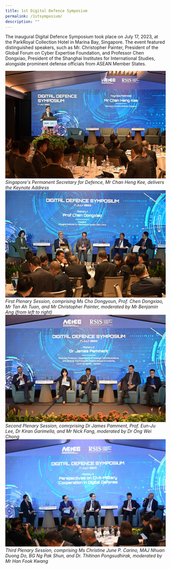 ```yaml
---
title: 1st Digital Defence Symposium
permalink: /1stsymposium/
description: ""
---
```

The inaugural Digital Defence Symposium took place on July 17, 2023, at the ParkRoyal Collection Hotel in Marina Bay, Singapore. The event featured distinguished speakers, such as Mr. Christopher Painter, President of the Global Forum on Cyber Expertise Foundation, and Professor Chen Dongxiao, President of the Shanghai Institutes for International Studies, alongside prominent defense officials from ASEAN Member States.

![](/images/dds_ps.jpg)
*Singapore's Permanent Secretary for Defence, Mr Chan Heng Kee, delivers the Keynote Address*
![](/images/dds_p1.jpg)
	*First Plenary Session, comprising Ms Cho Dongyoun, Prof. Chen Dongxiao, Mr Tan Ah Tuan, and Mr Christopher Painter, moderated by Mr Benjamin Ang (from left to right)*
![](/images/dds_p2.jpg)
*Second Plenary Session, comrprising Dr James Pamment, Prof. Eun-Ju Lee, Dr Kiran Garimella, and Mr Nick Fang, moderated by Dr Ong Wei Chong*
![](/images/dds_p3.jpg)
*Third Plenary Session, comprising Ms Christine June P. Carino, MAJ Nhuan Duong Do, BG Ng Pak Shun, and Dr. Thitinan Pongsudhirak, moderated by Mr Han Fook Kwang*